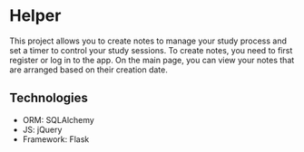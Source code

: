 # Helper
This project allows you to create notes to manage your study process and set a timer to control your study sessions.
To create notes, you need to first register or log in to the app. 
On the main page, you can view your notes that are arranged based on their creation date.

## Technologies
- ORM: SQLAlchemy
- JS: jQuery
- Framework: Flask
